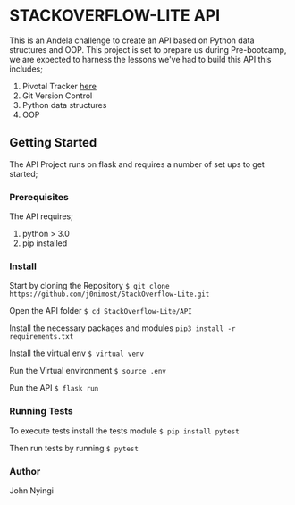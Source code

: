 # STACKOVERFLOW-LITE API
This is an Andela challenge to create an API based on Python data structures and OOP. This project is 
set to prepare us during Pre-bootcamp, we are expected to harness the lessons we've had to build this API
this includes;
1. Pivotal Tracker [here](https://www.pivotaltracker.com/n/projects/2231320)
2. Git Version Control
3. Python data structures
4. OOP
 
## Getting Started
The API Project runs on flask and requires a number of set ups to get started;

### Prerequisites
The API requires;
1. python > 3.0
2. pip installed

### Install 
Start by cloning the Repository
`$ git clone https://github.com/j0nimost/StackOverflow-Lite.git`

Open the API folder
`$ cd StackOverflow-Lite/API`

Install the necessary packages and modules
`pip3 install -r requirements.txt`

Install the virtual env
`$ virtual venv`

Run the Virtual environment
`$ source .env`

Run the API
`$ flask run`

### Running Tests
To execute tests install the tests module
`$ pip install pytest`

Then run tests by running
`$ pytest`

### Author
John Nyingi 


